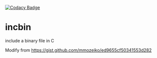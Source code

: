 [![Codacy Badge](https://api.codacy.com/project/badge/Grade/54fa61784aa3405685524a38923f8f83)](https://www.codacy.com/manual/kuopinghsu/incbin?utm_source=github.com&amp;utm_medium=referral&amp;utm_content=kuopinghsu/incbin&amp;utm_campaign=Badge_Grade)

# incbin
include a binary file in C

Modify from <https://gist.github.com/mmozeiko/ed9655cf50341553d282>
